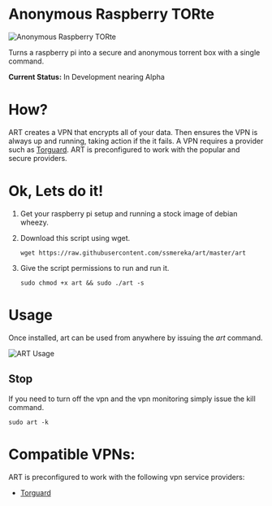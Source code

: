 Anonymous Raspberry TORte
=========================

![Anonymous Raspberry TORte](http://i.imgur.com/un4L5FZ.png)  


Turns a raspberry pi into a secure and anonymous torrent box with a single command.

**Current Status:** In Development nearing Alpha

# How?
ART creates a VPN that encrypts all of your data.  Then ensures the VPN is always up and running, taking action if the it fails.  A VPN requires a provider such as [Torguard](https://torguard.net/).  ART is preconfigured to work with the popular and secure providers.

# Ok, Lets do it!

  1. Get your raspberry pi setup and running a stock image of debian wheezy.
  2. Download this script using wget.

      `wget https://raw.githubusercontent.com/ssmereka/art/master/art`

  3. Give the script permissions to run and run it.

      `sudo chmod +x art && sudo ./art -s`
      
      
# Usage
Once installed, art can be used from anywhere by issuing the *art* command.

![ART Usage](http://i.imgur.com/KCyLm6C.png?2) 

## Stop
If you need to turn off the vpn and the vpn monitoring simply issue the kill command.

`sudo art -k`

# Compatible VPNs:
ART is preconfigured to work with the following vpn service providers:

  * [Torguard](https://torguard.net/)


